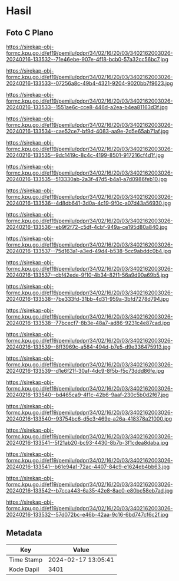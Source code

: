 # Hasil

## Foto C Plano

https://sirekap-obj-formc.kpu.go.id/ef19/pemilu/pdpr/34/02/16/20/03/3402162003026-20240216-133532--71e46ebe-907e-4f18-bcb0-57a32cc56bc7.jpg

https://sirekap-obj-formc.kpu.go.id/ef19/pemilu/pdpr/34/02/16/20/03/3402162003026-20240216-133533--07256a8c-49b4-4321-9204-9020bb7f9623.jpg

https://sirekap-obj-formc.kpu.go.id/ef19/pemilu/pdpr/34/02/16/20/03/3402162003026-20240216-133533--1551ae6c-cce8-446d-a2ea-b4ea81163d3f.jpg

https://sirekap-obj-formc.kpu.go.id/ef19/pemilu/pdpr/34/02/16/20/03/3402162003026-20240216-133534--cae52ce7-bf9d-4083-aa9e-2d5e65ab71af.jpg

https://sirekap-obj-formc.kpu.go.id/ef19/pemilu/pdpr/34/02/16/20/03/3402162003026-20240216-133535--9dc1419c-8c4c-4199-8501-917216cf4d1f.jpg

https://sirekap-obj-formc.kpu.go.id/ef19/pemilu/pdpr/34/02/16/20/03/3402162003026-20240216-133535--513330ab-2a3f-47d5-b4a1-a7d0986feb10.jpg

https://sirekap-obj-formc.kpu.go.id/ef19/pemilu/pdpr/34/02/16/20/03/3402162003026-20240216-133536--4d8db641-3d0a-4c19-9f0c-a07d43a56930.jpg

https://sirekap-obj-formc.kpu.go.id/ef19/pemilu/pdpr/34/02/16/20/03/3402162003026-20240216-133536--eb9f2f72-c5df-4cbf-949a-ce195d80a840.jpg

https://sirekap-obj-formc.kpu.go.id/ef19/pemilu/pdpr/34/02/16/20/03/3402162003026-20240216-133537--75d163a1-a3ed-49d4-b538-5cc9abddc0b4.jpg

https://sirekap-obj-formc.kpu.go.id/ef19/pemilu/pdpr/34/02/16/20/03/3402162003026-20240216-133537--cbf42ede-9f10-4b34-82f1-56a9d90a69b5.jpg

https://sirekap-obj-formc.kpu.go.id/ef19/pemilu/pdpr/34/02/16/20/03/3402162003026-20240216-133538--7be333fd-31bb-4d31-959a-3bfd7278d794.jpg

https://sirekap-obj-formc.kpu.go.id/ef19/pemilu/pdpr/34/02/16/20/03/3402162003026-20240216-133538--77bcecf7-8b3e-48a7-ad86-9231c4e87cad.jpg

https://sirekap-obj-formc.kpu.go.id/ef19/pemilu/pdpr/34/02/16/20/03/3402162003026-20240216-133539--8ff3969c-a584-494d-b7e5-d9e336475913.jpg

https://sirekap-obj-formc.kpu.go.id/ef19/pemilu/pdpr/34/02/16/20/03/3402162003026-20240216-133539--d1e6f21f-30af-4dc9-8f5b-f5c73ddd86fe.jpg

https://sirekap-obj-formc.kpu.go.id/ef19/pemilu/pdpr/34/02/16/20/03/3402162003026-20240216-133540--bd465ca9-4f1c-42b6-9aaf-230c5b0d2f67.jpg

https://sirekap-obj-formc.kpu.go.id/ef19/pemilu/pdpr/34/02/16/20/03/3402162003026-20240216-133540--93754bc6-d5c3-469e-a26a-418378a21000.jpg

https://sirekap-obj-formc.kpu.go.id/ef19/pemilu/pdpr/34/02/16/20/03/3402162003026-20240216-133541--5f21ab20-bc93-4430-8b7b-3f1cdea8daba.jpg

https://sirekap-obj-formc.kpu.go.id/ef19/pemilu/pdpr/34/02/16/20/03/3402162003026-20240216-133541--b61e94a1-72ac-4407-84c9-e1624eb4bb63.jpg

https://sirekap-obj-formc.kpu.go.id/ef19/pemilu/pdpr/34/02/16/20/03/3402162003026-20240216-133542--b7cca443-6a35-42e8-8ac0-e80bc58eb7ad.jpg

https://sirekap-obj-formc.kpu.go.id/ef19/pemilu/pdpr/34/02/16/20/03/3402162003026-20240216-133532--57d072bc-e46b-42aa-9c16-6bd747cf6c2f.jpg


## Metadata

| Key        | Value               |
| ---------- | ------------------- |
| Time Stamp | 2024-02-17 13:05:41 |
| Kode Dapil | 3401                |




